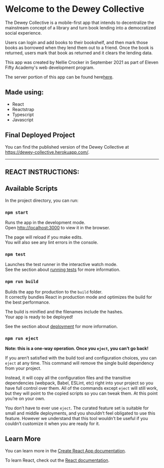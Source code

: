 # Welcome to the Dewey Collective
The Dewey Collective is a mobile-first app that intends to decentralize the mainstream concept of a library and turn book lending into a democratized social experience.

Users can login and add books to their bookshelf, and then mark those books as borrowed when they lend them out to a friend. Once the book is returned, users mark that book as returned and it clears the lending data.

This app was created by Nellie Crocker in September 2021 as part of Eleven Fifty Academy's web development program.

The server portion of this app can be found here[here](https://github.com/nelliecrocker/dewey-server).



## Made using:
* React
* Reactstrap
* Typescript
* Javascript


## Final Deployed Project

You can find the published version of the Dewey Collective at https://dewey-collective.herokuapp.com/.

*****
## REACT INSTRUCTIONS:

## Available Scripts

In the project directory, you can run:

### `npm start`

Runs the app in the development mode.\
Open [http://localhost:3000](http://localhost:3000) to view it in the browser.

The page will reload if you make edits.\
You will also see any lint errors in the console.

### `npm test`

Launches the test runner in the interactive watch mode.\
See the section about [running tests](https://facebook.github.io/create-react-app/docs/running-tests) for more information.

### `npm run build`

Builds the app for production to the `build` folder.\
It correctly bundles React in production mode and optimizes the build for the best performance.

The build is minified and the filenames include the hashes.\
Your app is ready to be deployed!

See the section about [deployment](https://facebook.github.io/create-react-app/docs/deployment) for more information.

### `npm run eject`

**Note: this is a one-way operation. Once you `eject`, you can’t go back!**

If you aren’t satisfied with the build tool and configuration choices, you can `eject` at any time. This command will remove the single build dependency from your project.

Instead, it will copy all the configuration files and the transitive dependencies (webpack, Babel, ESLint, etc) right into your project so you have full control over them. All of the commands except `eject` will still work, but they will point to the copied scripts so you can tweak them. At this point you’re on your own.

You don’t have to ever use `eject`. The curated feature set is suitable for small and middle deployments, and you shouldn’t feel obligated to use this feature. However we understand that this tool wouldn’t be useful if you couldn’t customize it when you are ready for it.

## Learn More

You can learn more in the [Create React App documentation](https://facebook.github.io/create-react-app/docs/getting-started).

To learn React, check out the [React documentation](https://reactjs.org/).
